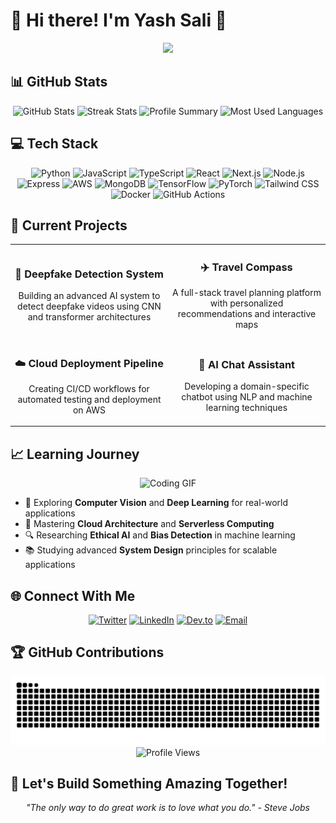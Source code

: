 # 🚀 Hi there! I'm Yash Sali 👋

<div align="center">
  <img src="https://readme-typing-svg.herokuapp.com?font=Fira+Code&size=26&pause=1000&color=F75C7E&center=true&vCenter=true&width=650&lines=Full+Stack+Developer+%7C+AI%2FML+Enthusiast;Web+Development+%7C+Cloud+%7C+Deepfake+Detection;Turning+Ideas+into+Reality+through+Code;Welcome+to+my+GitHub+profile!+🚀" />
</div>

## 📊 GitHub Stats

<div align="center">
  <img src="https://github-readme-stats.vercel.app/api?username=YASHSALI2005&show_icons=true&theme=radical&hide_border=true&count_private=true" alt="GitHub Stats" />
  <img src="https://github-readme-streak-stats.herokuapp.com/?user=YASHSALI2005&theme=radical&hide_border=true" alt="Streak Stats" />
  <img src="https://github-profile-summary-cards.vercel.app/api/cards/profile-details?username=YASHSALI2005&theme=radical" alt="Profile Summary" />
  <img src="https://github-readme-stats.vercel.app/api/top-langs/?username=YASHSALI2005&layout=compact&theme=radical&hide_border=true" alt="Most Used Languages" />
</div>

## 💻 Tech Stack

<div align="center">
  <img src="https://img.shields.io/badge/Python-3776AB?style=for-the-badge&logo=python&logoColor=white" alt="Python" />
  <img src="https://img.shields.io/badge/JavaScript-F7DF1E?style=for-the-badge&logo=javascript&logoColor=black" alt="JavaScript" />
  <img src="https://img.shields.io/badge/TypeScript-3178C6?style=for-the-badge&logo=typescript&logoColor=white" alt="TypeScript" />
  <img src="https://img.shields.io/badge/React-61DAFB?style=for-the-badge&logo=react&logoColor=black" alt="React" />
  <img src="https://img.shields.io/badge/Next.js-000000?style=for-the-badge&logo=next.js&logoColor=white" alt="Next.js" />
  <img src="https://img.shields.io/badge/Node.js-339933?style=for-the-badge&logo=node.js&logoColor=white" alt="Node.js" />
  <img src="https://img.shields.io/badge/Express-000000?style=for-the-badge&logo=express&logoColor=white" alt="Express" />
  <img src="https://img.shields.io/badge/AWS-FF9900?style=for-the-badge&logo=amazonaws&logoColor=white" alt="AWS" />
  <img src="https://img.shields.io/badge/MongoDB-47A248?style=for-the-badge&logo=mongodb&logoColor=white" alt="MongoDB" />
  <img src="https://img.shields.io/badge/TensorFlow-FF6F00?style=for-the-badge&logo=tensorflow&logoColor=white" alt="TensorFlow" />
  <img src="https://img.shields.io/badge/PyTorch-EE4C2C?style=for-the-badge&logo=pytorch&logoColor=white" alt="PyTorch" />
  <img src="https://img.shields.io/badge/Tailwind_CSS-38B2AC?style=for-the-badge&logo=tailwind-css&logoColor=white" alt="Tailwind CSS" />
  <img src="https://img.shields.io/badge/Docker-2496ED?style=for-the-badge&logo=docker&logoColor=white" alt="Docker" />
  <img src="https://img.shields.io/badge/GitHub_Actions-2088FF?style=for-the-badge&logo=github-actions&logoColor=white" alt="GitHub Actions" />
</div>

## 🚀 Current Projects

<div align="center">
  <table>
    <tr>
      <td width="50%">
        <h3 align="center">🧠 Deepfake Detection System</h3>
        <p align="center">
          Building an advanced AI system to detect deepfake videos using CNN and transformer architectures
        </p>
      </td>
      <td width="50%">
        <h3 align="center">✈️ Travel Compass</h3>
        <p align="center">
          A full-stack travel planning platform with personalized recommendations and interactive maps
        </p>
      </td>
    </tr>
    <tr>
      <td width="50%">
        <h3 align="center">☁️ Cloud Deployment Pipeline</h3>
        <p align="center">
          Creating CI/CD workflows for automated testing and deployment on AWS
        </p>
      </td>
      <td width="50%">
        <h3 align="center">🤖 AI Chat Assistant</h3>
        <p align="center">
          Developing a domain-specific chatbot using NLP and machine learning techniques
        </p>
      </td>
    </tr>
  </table>
</div>

## 📈 Learning Journey

<div align="center">
  <img src="https://media.giphy.com/media/qgQUggAC3Pfv687qPC/giphy.gif" width="450" alt="Coding GIF" />
</div>

- 🔭 Exploring **Computer Vision** and **Deep Learning** for real-world applications
- 🌱 Mastering **Cloud Architecture** and **Serverless Computing**
- 🔍 Researching **Ethical AI** and **Bias Detection** in machine learning
- 📚 Studying advanced **System Design** principles for scalable applications

## 🌐 Connect With Me

<div align="center">
  <a href="https://x.com/@YashSali1"><img src="https://img.shields.io/badge/Twitter-1DA1F2?style=for-the-badge&logo=twitter&logoColor=white" alt="Twitter" /></a>
  <a href="https://www.linkedin.com/in/yashsali05"><img src="https://img.shields.io/badge/LinkedIn-0077B5?style=for-the-badge&logo=linkedin&logoColor=white" alt="LinkedIn" /></a>
  <a href="https://dev.to/yashsali"><img src="https://img.shields.io/badge/dev.to-0A0A0A?style=for-the-badge&logo=dev.to&logoColor=white" alt="Dev.to" /></a>
  <a href="mailto:yashsali2005@gmail.com"><img src="https://img.shields.io/badge/Email-D14836?style=for-the-badge&logo=gmail&logoColor=white" alt="Email" /></a>
</div>

## 🏆 GitHub Contributions

<div align="center">
  <picture>
    <source media="(prefers-color-scheme: dark)" srcset="https://raw.githubusercontent.com/YASHSALI2005/YASHSALI2005/output/github-snake-dark.svg" />
    <source media="(prefers-color-scheme: light)" srcset="https://raw.githubusercontent.com/YASHSALI2005/YASHSALI2005/output/github-snake.svg" />
    <img alt="GitHub Contribution Snake" src="https://raw.githubusercontent.com/YASHSALI2005/YASHSALI2005/output/github-snake.svg" />
  </picture>
</div>

<div align="center">
  <img src="https://komarev.com/ghpvc/?username=YASHSALI2005&color=blueviolet&style=flat-square&label=Profile+Views" alt="Profile Views" />
</div>

## 🎯 Let's Build Something Amazing Together!

<div align="center">
  <i>"The only way to do great work is to love what you do." - Steve Jobs</i>
</div>
